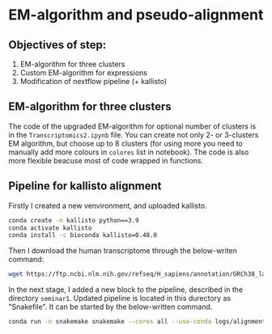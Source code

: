 # EM-algorithm and pseudo-alignment

## Objectives of step:

1. EM-algorithm for three clusters
2. Custom EM-algorithm for expressions
3. Modification of nextflow pipeline (+ kallisto)

## EM-algorithm for three clusters

The code of the upgraded EM-algorithm for optional number of clusters is in the `Transcriptomics2.ipynb` file. You can create not only 2- or 3-clusters EM algorithm, but choose up to 8 clusters (for using more you need to manually add more colours in `colores` list in notebook). The code is also more flexible beacuse most of code wrapped in functions.

## Pipeline for kallisto alignment

Firstly I created a new venvironment, and uploaded kallisto.

```bash
conda create -n kallisto python==3.9
conda activate kallisto
conda install -c bioconda kallisto=0.48.0
```

Then I download the human transcriptome through the below-writen command:

```bash
wget https://ftp.ncbi.nlm.nih.gov/refseq/H_sapiens/annotation/GRCh38_latest/refseq_identifiers/GRCh38_latest_rna.fna.gz
```

In the next stage, I added a new block to the pipeline, described in the directory `seminar1`. Updated pipeline is located in this durectory as "Snakefile". It can be started by the below-written command.

```bash
conda run -n snakemake snakemake --cores all --use-conda logs/alignment_GRCh38_latest_rna.log --config sra=[<target SRA>/*,<another target SRA>/*]
```
